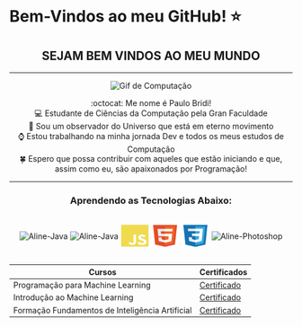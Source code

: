 # Bem-Vindos ao meu GitHub! :star:

<center><h2> SEJAM BEM VINDOS AO MEU MUNDO </h2><center>

---
![Gif de Computação](https://media1.giphy.com/media/v1.Y2lkPTc5MGI3NjExazZ3OGtuZTEzbnJkZmVpeWRweTZ1dzg3d2hxc2hmMW5yYngxNXNldSZlcD12MV9pbnRlcm5hbF9naWZfYnlfaWQmY3Q9Zw/JIX9t2j0ZTN9S/giphy.gif)


:octocat: Me nome é Paulo Bridi!  
:computer: Estudante de Ciências da Computação pela Gran Faculdade  
:milky_way: Sou um observador do Universo que está em eterno movimento  
:watch: Estou trabalhando na minha jornada Dev e todos os meus estudos de Computação  
:four_leaf_clover: Espero que possa contribuir com aqueles que estão iniciando e que, assim como eu, são apaixonados por Programação!

---

### Aprendendo as Tecnologias Abaixo:

<div align="center">
<div style="display: inline_block"><br>
<img align="center" alt="Aline-Java" height="40" width="50" src="https://cdn.jsdelivr.net/gh/devicons/devicon@latest/icons/python/python-original-wordmark.svg">
<img align="center" alt="Aline-Java" height="40" width="50" src="https://cdn.jsdelivr.net/gh/devicons/devicon/icons/java/java-original.svg">
<img align="center" alt="Aline-Js" height="40" width="50" src="https://raw.githubusercontent.com/devicons/devicon/master/icons/javascript/javascript-plain.svg">
<img align="center" alt="Aline-HTML" height="40" width="50" src="https://raw.githubusercontent.com/devicons/devicon/master/icons/html5/html5-original.svg">
<img align="center" alt="Aline-CSS" height="40" width="50" src="https://raw.githubusercontent.com/devicons/devicon/master/icons/css3/css3-original.svg">
<img align="center" alt="Aline-Photoshop" height="40" width="50" src="https://cdn.jsdelivr.net/gh/devicons/devicon/icons/photoshop/photoshop-plain.svg"> 
</div>

<br>

| Cursos | Certificados |
|--------| -------------|
|Programação para Machine Learning | [Certificado](https://assets.dio.me/QXpWxzSJxQ94ulSdpfwYFm7thaQ4Hb8nDMWpjHoCGB4/f:webp/h:320/q:70/w:450/L2NlcnRpZmljYXRlcy9jb3Zlci9PUFRPVkNLNi5qcGc)
|Introdução ao Machine Learning | [Certificado](https://assets.dio.me/MhwU8HRzeZmZQ2F2-roH9SiQW3r4nwHc7u6jBkggy44/f:webp/h:320/q:70/w:450/L2NlcnRpZmljYXRlcy9jb3Zlci9FTEE5VEQ0Wi5qcGc)
|Formação Fundamentos de Inteligência Artificial | [Certificado](https://assets.dio.me/1Ror-GXJr31WnWX5k-LpOkx5jvgjB2LxQkemYZ4iaVA/f:webp/h:320/q:70/w:450/L2NlcnRpZmljYXRlcy9jb3Zlci9HNEhFSThLSy5qcGc)
